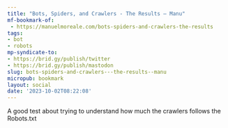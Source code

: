 ```yaml
---
title: "Bots, Spiders, and Crawlers - The Results – Manu"
mf-bookmark-of:
 - https://manuelmoreale.com/bots-spiders-and-crawlers-the-results
tags:
- bot
- robots
mp-syndicate-to:
- https://brid.gy/publish/twitter
- https://brid.gy/publish/mastodon
slug: bots-spiders-and-crawlers---the-results--manu
micropub: bookmark
layout: social
date: '2023-10-02T08:22:08'
---
```

A good test about trying to understand how much the crawlers follows the Robots.txt